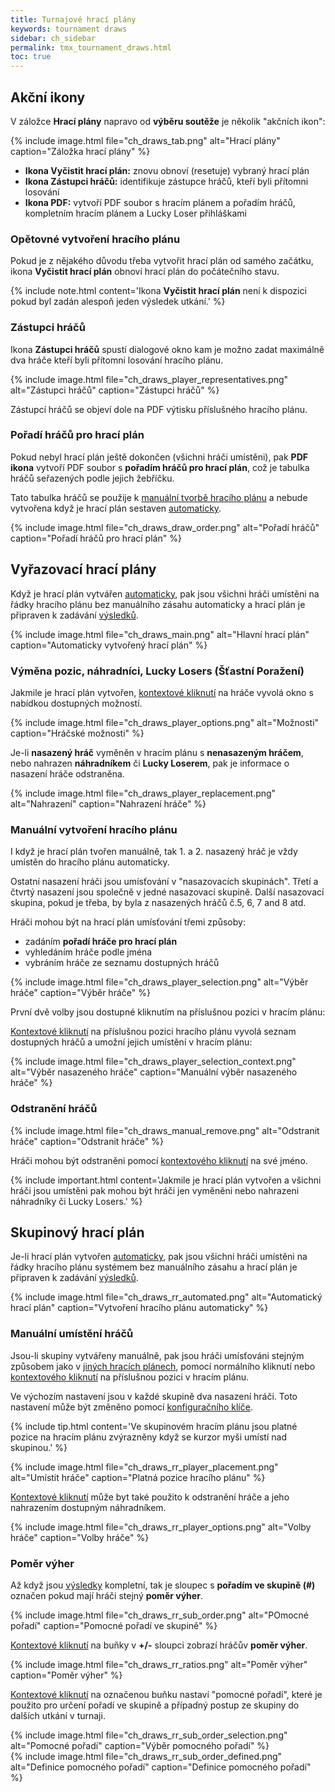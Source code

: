 ```yaml
---
title: Turnajové hrací plány
keywords: tournament draws
sidebar: ch_sidebar
permalink: tmx_tournament_draws.html
toc: true
---
```


## Akční ikony

V záložce __Hrací plány__ napravo od __výběru soutěže__ je několik "akčních ikon":

{% include image.html file="ch_draws_tab.png" alt="Hrací plány" caption="Záložka hrací plány" %}

* __Ikona Vyčistit hrací plán:__ znovu obnoví (resetuje) vybraný hrací plán
* __Ikona Zástupci hráčů:__ identifikuje zástupce hráčů, kteří byli přítomni losování
* __Ikona PDF:__ vytvoří PDF soubor s hracím plánem a pořadím hráčů, kompletním hracím plánem a Lucky Loser přihláškami

### Opětovné vytvoření hracího plánu

Pokud je z nějakého důvodu třeba vytvořit hrací plán od samého začátku, ikona __Vyčistit hrací plán__ obnoví hrací plán do počátečního stavu.

{% include note.html content='Ikona __Vyčistit hrací plán__ není k dispozici pokud byl zadán alespoň jeden výsledek utkání.' %}

### Zástupci hráčů

Ikona __Zástupci hráčů__ spustí dialogové okno kam je možno zadat maximálně dva hráče kteří byli přítomni losování hracího plánu.

{% include image.html file="ch_draws_player_representatives.png" alt="Zástupci hráčů" caption="Zástupci hráčů" %}

Zástupcí hráčů se objeví dole na PDF výtisku příslušného hracího plánu.

### Pořadí hráčů pro hrací plán

Pokud nebyl hrací plán ještě dokončen (všichni hráči umístěni), pak __PDF ikona__ vytvoří PDF soubor s __pořadím hráčů pro hrací plán__, což je tabulka hráčů seřazených podle jejich žebříčku.

Tato tabulka hráčů se použije k [manuální tvorbě hracího plánu](tmx_tournament_draws.html#manual-draw-creation) a nebude vytvořena když je hrací plán sestaven  [automaticky](tmx_events_management.html#automated-draws).

{% include image.html file="ch_draws_draw_order.png" alt="Pořadí hráčů" caption="Pořadí hráčů pro hrací plán" %}

## Vyřazovací hrací plány

Když je hrací plán vytvářen [automaticky](tmx_events_management.html#automated-draws), pak jsou všichni hráči umístěni na řádky hracího plánu bez manuálního zásahu automaticky a hrací plán je připraven k zadávání [výsledků](tmx_tournament_scoring.html).

{% include image.html file="ch_draws_main.png" alt="Hlavní hrací plán" caption="Automaticky vytvořený hrací plán" %}

### Výměna pozic, náhradníci, Lucky Losers (Šťastní Poražení)

Jakmile je hrací plán vytvořen, [kontextové kliknutí](tmx_fundamentals.html) na hráče vyvolá okno s nabídkou dostupných možností.

{% include image.html file="ch_draws_player_options.png" alt="Možnosti" caption="Hráčské možnosti" %}

Je-li __nasazený hráč__ vyměněn v hracím plánu s __nenasazeným hráčem__, nebo nahrazen __náhradníkem__ či __Lucky Loserem__, pak je informace o nasazení hráče odstraněna.

{% include image.html file="ch_draws_player_replacement.png" alt="Nahrazení" caption="Nahrazení hráče" %}

### Manuální vytvoření hracího plánu

I když je hrací plán tvořen manuálně, tak 1. a 2. nasazený hráč je vždy umístěn do hracího plánu automaticky.

Ostatní nasazení hráči jsou umísťování v "nasazovacích skupinách".  Třetí a čtvrtý nasazení jsou společně v jedné nasazovací skupině. Další nasazovací skupina, pokud je třeba, by byla z nasazených hráčů č.5, 6, 7 and 8 atd.

Hráči mohou být na hrací plán umísťování třemi způsoby:
* zadáním __pořadí hráče pro hrací plán__
* vyhledáním hráče podle jména
* vybráním hráče ze seznamu dostupných hráčů

{% include image.html file="ch_draws_player_selection.png" alt="Výběr hráče" caption="Výběr hráče" %}

První dvě volby jsou dostupné kliknutím na příslušnou pozici v hracím plánu:

[Kontextové kliknutí](tmx_fundamentals.html) na příslušnou pozici hracího plánu vyvolá seznam dostupných hráčů a umožní jejich umístění v hracím plánu:

{% include image.html file="ch_draws_player_selection_context.png" alt="Výběr nasazeného hráče" caption="Manuální výběr nasazeného hráče" %}

### Odstranění hráčů

{% include image.html file="ch_draws_manual_remove.png" alt="Odstranit hráče" caption="Odstranit hráče" %}

Hráči mohou být odstraněni pomocí [kontextového kliknutí](tmx_fundamentals.html) na své jméno.

{% include important.html content='Jakmile je hrací plán vytvořen a všichni hráči jsou umístěni pak mohou být hráči jen vyměněni nebo nahrazeni náhradníky či  Lucky Losers.' %}

## Skupinový hrací plán

Je-li hrací plán vytvořen [automaticky](tmx_events_management.html#automated-draws), pak jsou všichni hráči umístěni na řádky hracího plánu systémem bez manuálního zásahu a hrací plán je připraven k zadávání [výsledků](tmx_tournament_scoring.html).

{% include image.html file="ch_draws_rr_automated.png" alt="Automatický hrací plán" caption="Vytvoření hracího plánu automaticky" %}

### Manuální umístění hráčů

Jsou-li skupiny vytvářeny manuálně, pak jsou hráči umísťováni stejným způsobem jako v [jiných hracích plánech](tmx_tournament_draws.html#manual-draw-creation), pomocí normálního kliknutí nebo [kontextového kliknutí](tmx_fundamentals.html) na příslušnou pozici v hracím plánu.

Ve výchozím nastavení jsou v každé skupině dva nasazení hráči.  Toto nastavení může být změněno pomocí [konfiguračního klíče](tmx_configuration.html).

{% include tip.html content='Ve skupinovém hracím plánu jsou platné pozice na hracím plánu zvýrazněny když se kurzor myši umístí nad skupinou.' %}

{% include image.html file="ch_draws_rr_player_placement.png" alt="Umístit hráče" caption="Platná pozice hracího plánu" %}

[Kontextové kliknutí](tmx_fundamentals.html) může byt také použito k odstranění hráče a jeho nahrazením dostupným náhradníkem.

{% include image.html file="ch_draws_rr_player_options.png" alt="Volby hráče" caption="Volby hráče" %}

### Poměr výher

Až když jsou [výsledky](tmx_tournament_scoring.html) kompletní, tak je sloupec s __pořadím ve skupině (#)__ označen pokud mají hráči stejný __poměr výher__.

{% include image.html file="ch_draws_rr_sub_order.png" alt="POmocné pořadí" caption="Pomocné pořadí ve skupině" %}

[Kontextové kliknutí](tmx_fundamentals.html) na buňky v __+/-__ sloupci zobrazí hráčův __poměr výher__.

{% include image.html file="ch_draws_rr_ratios.png" alt="Poměr výher" caption="Poměr výher" %}

[Kontextové kliknutí](tmx_fundamentals.html) na označenou buňku nastaví "pomocné pořadí", které je použito pro určení pořadí ve skupině a případný postup ze skupiny do dalších utkání v turnaji.

<div style='display: flex; flex-wrap: wrap;'>
   <div style='padding-right: 1em;'>{% include image.html file="ch_draws_rr_sub_order_selection.png" alt="Pomocné pořadí" caption="Výběr pomocného pořadí" %}</div>
   {% include image.html file="ch_draws_rr_sub_order_defined.png" alt="Definice pomocného pořadí" caption="Definice pomocného pořadí" %}
</div>
